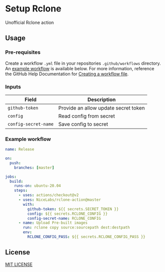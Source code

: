 # Setup Rclone

Unofficial Rclone action

## Usage

### Pre-requisites

Create a workflow `.yml` file in your repositories `.github/workflows` directory.
An [example workflow](#example-workflow) is available below.
For more information, reference the GitHub Help Documentation for [Creating a workflow file][creating-a-workflow-file].

### Inputs

| Field                | Description                          |
| -------------------- | ------------------------------------ |
| `github-token`       | Provide an allow update secret token |
| `config`             | Read config from secret              |
| `config-secret-name` | Save config to secret                |

### Example workflow

```yaml
name: Release

on:
  push:
    branches: [master]

jobs:
  build:
    runs-on: ubuntu-20.04
    steps:
      - uses: actions/checkout@v2
      - uses: NiceLabs/rclone-action@master
        with:
          github-token: ${{ secrets.SECRET_TOKEN }}
          config: ${{ secrets.RCLONE_CONFIG }}
          config-secret-name: RCLONE_CONFIG
      - name: Upload Pre-built images
        run: rclone copy source:sourcepath dest:destpath
        env:
          RCLONE_CONFIG_PASS: ${{ secrets.RCLONE_CONFIG_PASS }}
```

## License

[MIT LICENSE](LICENSE)

[creating-a-workflow-file]: https://help.github.com/en/articles/configuring-a-workflow#creating-a-workflow-file
